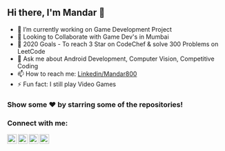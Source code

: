 ## Hi there, I'm Mandar 👋

<!--
**Mandar800/Mandar800** is a ✨ _special_ ✨ repository because its `README.md` (this file) appears on your GitHub profile.
-->

- 🔭 I’m currently working on Game Development Project
- 🤝 Looking to Collaborate with Game Dev's in Mumbai
- 🌱 2020 Goals - To reach 3 Star on CodeChef & solve 300 Problems on LeetCode
- 💬 Ask me about Android Development, Computer Vision, Competitive Coding
- 📫 How to reach me: [Linkedin/Mandar800](https://www.linkedin.com/in/mandar800/)
- ⚡ Fun fact: I still play Video Games 


### Show some ❤️ by starring some of the repositories!

### Connect with me:

[<img align="left" alt="codeSTACKr | YouTube" width="22px" src="https://cdn.jsdelivr.net/npm/simple-icons@v3/icons/youtube.svg" />](https://www.youtube.com/Grimleo)
[<img align="left" alt="codeSTACKr | Twitter" width="22px" src="https://cdn.jsdelivr.net/npm/simple-icons@v3/icons/twitter.svg" />](https://www.twitter.com/mandar800)
[<img align="left" alt="codeSTACKr | LinkedIn" width="22px" src="https://cdn.jsdelivr.net/npm/simple-icons@v3/icons/linkedin.svg" />](https://www.linkedin.com/in/mandar800/)
[<img align="left" alt="codeSTACKr | Instagram" width="22px" src="https://cdn.jsdelivr.net/npm/simple-icons@v3/icons/instagram.svg" />](https://www.instagram.com/mandar_salvi_)

<br />
<br />
